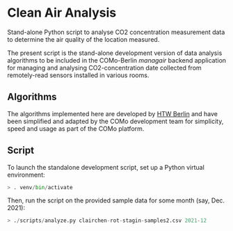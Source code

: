 # Clean Air Analysis

Stand-alone Python script to analyse CO2 concentration measurement data to determine the air quality of the location measured.

The present script is the stand-alone development version of data analysis algorithms to be included in the COMo-Berlin _managair_ backend application for managing and analysing CO2-concentration date collected from remotely-read sensors installed in various rooms.

## Algorithms

The algorithms implemented here are developed by [HTW Berlin](https://www.htw-berlin.de/forschung/online-forschungskatalog/projekte/projekt/?eid=3099) and have been simplified and adapted by the COMo development team for simplicity, speed and usage as part of the COMo platform.

## Script

To launch the standalone development script, set up a Python virtual environment:
```python
> . venv/bin/activate
```

Then, run the script on the provided sample data for some month (say, Dec. 2021):
```python
> ./scripts/analyze.py clairchen-rot-stagin-samples2.csv 2021-12
```
